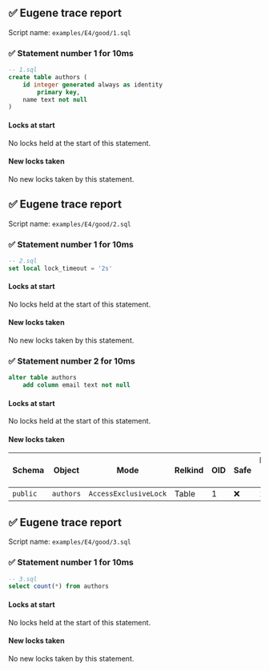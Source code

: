 ## ✅ Eugene trace report

Script name: `examples/E4/good/1.sql`


### ✅ Statement number 1 for 10ms

```sql
-- 1.sql
create table authors (
    id integer generated always as identity
        primary key,
    name text not null
)
```

#### Locks at start

No locks held at the start of this statement.

#### New locks taken

No new locks taken by this statement.


## ✅ Eugene trace report

Script name: `examples/E4/good/2.sql`


### ✅ Statement number 1 for 10ms

```sql
-- 2.sql
set local lock_timeout = '2s'
```

#### Locks at start

No locks held at the start of this statement.

#### New locks taken

No new locks taken by this statement.


### ✅ Statement number 2 for 10ms

```sql
alter table authors
    add column email text not null
```

#### Locks at start

No locks held at the start of this statement.

#### New locks taken

| Schema | Object | Mode | Relkind | OID | Safe | Duration held (ms) |
|--------|--------|------|---------|-----|------|--------------------|
| `public` | `authors` | `AccessExclusiveLock` | Table | 1 | ❌ | 10 |


## ✅ Eugene trace report

Script name: `examples/E4/good/3.sql`


### ✅ Statement number 1 for 10ms

```sql
-- 3.sql
select count(*) from authors
```

#### Locks at start

No locks held at the start of this statement.

#### New locks taken

No new locks taken by this statement.

